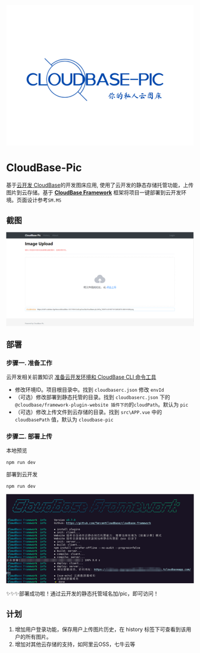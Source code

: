 ![cloudbase-pic](redme\cloudbase-pic.png)

# CloudBase-Pic
基于[云开发 CloudBase](https://cloudbase.net/)的开发图床应用, 使用了云开发的静态存储托管功能，上传图片到云存储。基于 **[CloudBase Framework](https://github.com/TencentCloudBase/cloudbase-framework)** 框架将项目一键部署到云开发环境。页面设计参考`SM.MS`




## 截图

![](redme\preview.png)

## 部署

### 步骤一. 准备工作
云开发相关前置知识 [准备云开发环境和 CloudBase CLI 命令工具](https://github.com/TencentCloudBase/cloudbase-framework/blob/master/CLI_GUIDE.md)

+  修改环境ID。项目根目录中。找到 `cloudbaserc.json` 修改 `envId`
+ （可选）修改部署到静态托管的目录。找到 `cloudbaserc.json` 下的 `@cloudbase/framework-plugin-website 插件下的`的`cloudPath`。默认为 `pic`
+ （可选）修改上传文件到云存储的目录。找到 `src\APP.vue` 中的 `cloudbasePath` 值，默认为 `cloudbase-pic`


### 步骤二. 部署上传

本地预览
```
npm run dev
```

部署到云开发

```
npm run dev
```

![](redme\done.png)

:sparkles::sparkles::sparkles:部署成功啦！通过云开发的静态托管域名加/pic，即可访问！



## 计划

1. 增加用户登录功能，保存用户上传图片历史，在 history 标签下可查看到该用户的所有图片。
2. 增加对其他云存储的支持，如阿里云OSS，七牛云等